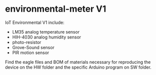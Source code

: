 # environmental-meter V1
IoT Environmental V1 include: 

- LM35 analog temperature sensor
- HIH-4030 analog humidity sensor 
- photo-resistor
- Grove-Sound sensor 
- PIR motion sensor

Find the eagle files and BOM of materials necessary for reproducing the device on the HW folder and the specific Arduino program on SW folder. 

